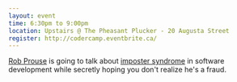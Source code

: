 ```yaml
---
layout: event
time: 6:30pm to 9:00pm
location: Upstairs @ The Pheasant Plucker - 20 Augusta Street
register: http://codercamp.eventbrite.ca/
---
```


[Rob Prouse](http://www.alteridem.net/) is going to talk about [imposter syndrome](https://en.wikipedia.org/wiki/Impostor_syndrome) 
in software development while secretly hoping you don't realize he's a fraud.